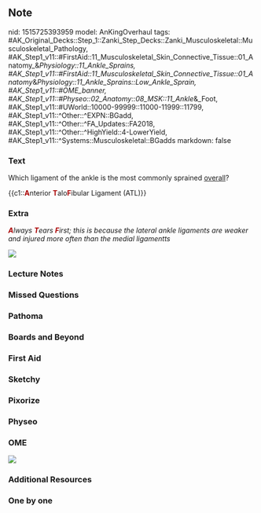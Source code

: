 ## Note
nid: 1515725393959
model: AnKingOverhaul
tags: #AK_Original_Decks::Step_1::Zanki_Step_Decks::Zanki_Musculoskeletal::Musculoskeletal_Pathology, #AK_Step1_v11::#FirstAid::11_Musculoskeletal_Skin_Connective_Tissue::01_Anatomy_&_Physiology::11_Ankle_Sprains, #AK_Step1_v11::#FirstAid::11_Musculoskeletal_Skin_Connective_Tissue::01_Anatomy_&_Physiology::11_Ankle_Sprains::Low_Ankle_Sprain, #AK_Step1_v11::#OME_banner, #AK_Step1_v11::#Physeo::02_Anatomy::08_MSK::11_Ankle_&_Foot, #AK_Step1_v11::#UWorld::10000-99999::11000-11999::11799, #AK_Step1_v11::^Other::^EXPN::BGadd, #AK_Step1_v11::^Other::^FA_Updates::FA2018, #AK_Step1_v11::^Other::^HighYield::4-LowerYield, #AK_Step1_v11::^Systems::Musculoskeletal::BGadds
markdown: false

### Text
Which ligament of the ankle is the most commonly sprained
<u>overall</u>?
<div>
  {{c1::<b><font color="#AA0000">A</font></b>nterior
  <b><font color="#AA0000">T</font></b>alo<b><font color=
  "#AA0000">F</font></b>ibular Ligament (ATL)}}
</div>

### Extra
<i><b style="color: rgb(170, 0, 0);">A</b>lways <b style=
"color: rgb(170, 0, 0);">T</b>ears <b style=
"color: rgb(170, 0, 0);">F</b>irst; this is because the lateral
ankle ligaments are weaker and injured more often than the medial
ligamentts</i>
<div><img src="paste-55825984913409.jpg"></div>

### Lecture Notes


### Missed Questions


### Pathoma


### Boards and Beyond


### First Aid


### Sketchy


### Pixorize


### Physeo


### OME
<div class="ome-widget">
  <a href="https://onlinemeded.org?ref=anki"><img src=
  "_OME_AnkiFlashcards_General_3.png"></a>
</div>

### Additional Resources


### One by one

